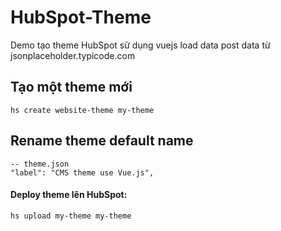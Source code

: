 # HubSpot-Theme
Demo tạo theme HubSpot sử dụng vuejs load data post data từ jsonplaceholder.typicode.com

## Tạo một theme mới
```
hs create website-theme my-theme
```

## Rename theme default name
```
-- theme.json
"label": "CMS theme use Vue.js",
```

#### Deploy theme lên HubSpot:
```
hs upload my-theme my-theme
```
